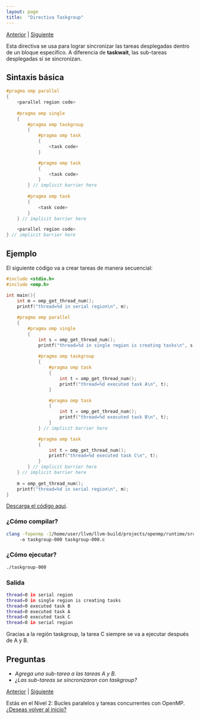 ```yaml
---
layout: page
title:  "Directiva Taskgroup"
---
```

[Anterior](taskwait-000.html) | [Siguiente](taskloop-000.html)

Esta directiva se usa para lograr sincronizar las tareas desplegadas dentro de un bloque  específico.
A diferencia de **taskwait**, las sub-tareas desplegadas sí se sincronizan.

## Sintaxis básica
```c
#pragma omp parallel
{
    <parallel region code>
    
    #pragma omp single
    {
        #pragma omp taskgroup
        {
            #pragma omp task
            {
                <task code>
            }

            #pragma omp task
            {
                <task code>
            }
        } // implicit barrier here
        
        #pragma omp task
        {
            <task code>
        }
    } // implicit barrier here

    <parallel region code>
} // implicit barrier here
```
## Ejemplo
El siguiente código va a crear tareas de manera secuencial:
```c
#include <stdio.h>
#include <omp.h>

int main(){
    int m = omp_get_thread_num();
    printf("thread=%d in serial region\n", m);
    
    #pragma omp parallel 
    {
        #pragma omp single
        {
            int s = omp_get_thread_num();
            printf("thread=%d in single region is creating tasks\n", s);
            
            #pragma omp taskgroup
            {
                #pragma omp task
                {
                    int t = omp_get_thread_num();
                    printf("thread=%d executed task A\n", t);
                }

                #pragma omp task
                {
                    int t = omp_get_thread_num();
                    printf("thread=%d executed task B\n", t);
                }
            } // implicit barrier here

            #pragma omp task
            {
                int t = omp_get_thread_num();
                printf("thread=%d executed task C\n", t);
            }
        } // implicit barrier here
    } // implicit barrier here
    
    m = omp_get_thread_num();
    printf("thread=%d in serial region\n", m);
}
```
[Descarga el código aquí](../codigo/taskgroup-000.c).

### ¿Cómo compilar?
```bash
clang -fopenmp -I/home/user/llvm/llvm-build/projects/openmp/runtime/src/ 
     -o taskgroup-000 taskgroup-000.c
```
### ¿Cómo ejecutar?
```bash
./taskgroup-000
```
### Salida
```bash
thread=0 in serial region
thread=0 in single region is creating tasks
thread=0 executed task B
thread=0 executed task A
thread=0 executed task C
thread=0 in serial region
```
Gracias a la región taskgroup, la tarea C siempre se va a ejecutar después de A y B.

## Preguntas
* _Agrega una sub-tarea a las tareas A y B._
* _¿Las sub-tareas se sincronizaron con taskgroup?_

[Anterior](taskwait-000.html) | [Siguiente](taskloop-000.html)

<div class=coursetitle>Estás en el Nivel 2: Bucles paralelos y tareas concurrentes con OpenMP. <a href="main.html">¿Deseas volver al inicio?</a> </div>